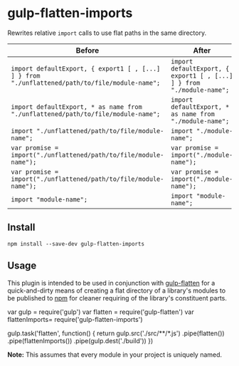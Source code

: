 # [](https://github.com/insin/gulp-flatten-imports#imports)gulp-flatten-imports

Rewrites relative  `import`  calls to use flat paths in the same directory.


| Before                    | After            |
| ------------------------- | ---------------- |
| `import defaultExport, { export1 [ , [...] ] } from "./unflattened/path/to/file/module-name";` | `import defaultExport, { export1 [ , [...] ] } from "./module-name";` |
| `import defaultExport, * as name from "./unflattened/path/to/file/module-name";` | `import defaultExport, * as name from "./module-name";` |
| `import "./unflattened/path/to/file/module-name";` | `import "./module-name";` |
| `var promise = import("./unflattened/path/to/file/module-name");` | `var promise = import("./module-name");` |
| `var promise = import("./unflattened/path/to/file/module-name");` | `var promise = import("./module-name");` |
| `import "module-name";` | `import "module-name";` |


## [](https://github.com/insin/gulp-flatten-imports#install)Install

`
npm install --save-dev gulp-flatten-imports
`

## [](https://github.com/insin/gulp-flatten-imports#usage)Usage

This plugin is intended to be used in conjunction with  [gulp-flatten](https://github.com/armed/gulp-flatten)  for a quick-and-dirty means of creating a flat directory of a library's modules to be published to  [npm](https://www.npmjs.org/)  for cleaner requiring of the library's constituent parts.

var gulp = require('gulp')
var flatten = require('gulp-flatten')
var flattenImports= require('gulp-flatten-imports')

gulp.task('flatten', function() {
  return gulp.src('./src/**/*.js')
    .pipe(flatten())
    .pipe(flattenImports())
    .pipe(gulp.dest('./build'))
})

**Note:**  This assumes that every module in your project is uniquely named.